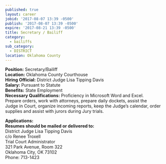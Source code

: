 ```yaml
---
published: true
layout: career
jobid: '2017-08-07 13:39 -0500'
publish: '2017-08-07 13:39 -0500'
expire: '2017-08-21 13:39 -0500'
title: Secretary / Bailiff
category:
  - bailiffs
sub_category:
  - DISTRICT
location: Oklahoma County
---
```


**Position:** Secretary/Bailiff  
**Location:** Oklahoma County Courthouse  
**Hiring Official:** District Judge Lisa Tipping Davis  
**Salary:** Pursuant to Statute  
**Benefits:** State Employment  
**Necessary Qualifications:** Proficiency in Microsoft Word and Excel. Prepare orders, work with attorneys, prepare daily dockets, assist the Judge in Court, organize incoming reports, keep the Judge’s calendar, order supplies and assist with jurors during Jury trials.
		
**Applications:**   
**Resumes should be mailed or delivered to:**  
District Judge Lisa Tipping Davis  
c/o Renee Troxell  
Trial Court Administrator   
321 Park Avenue, Room 322  
Oklahoma City, OK 73102  
Phone: 713-1423
